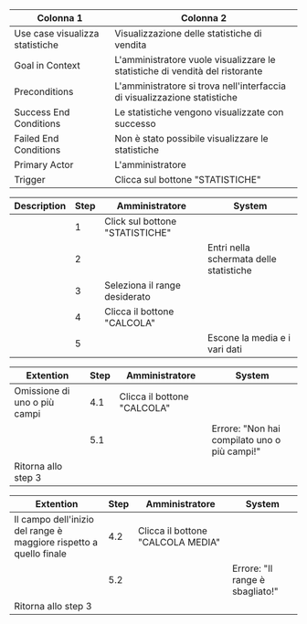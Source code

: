 | Colonna 1 | Colonna 2 |
| --------- | --------- |
| Use case visualizza statistiche | Visualizzazione delle statistiche di vendita |
| Goal in Context | L'amministratore vuole visualizzare le statistiche di vendità del ristorante |
| Preconditions   | L'amministratore si trova nell'interfaccia di visualizzazione statistiche |
| Success End Conditions | Le statistiche vengono visualizzate con successo | 
| Failed End Conditions | Non è stato possibile visualizzare le statistiche | 
| Primary Actor | L'amministratore  | 
| Trigger | Clicca sul bottone "STATISTICHE" | 

| Description | Step | Amministratore | System |
| ----------- | ---- | -------------- | ------ |
|  | 1 | Click sul bottone "STATISTICHE" |  |
|  | 2 |  | Entri nella schermata delle statistiche |
|  | 3 | Seleziona il range desiderato |  |
|  | 4 | Clicca il bottone "CALCOLA" |  |
|  | 5 |  | Escone la media e i vari dati |

| Extention | Step | Amministratore | System |
| --------- | ---- | ----------- | ------ |
| Omissione di uno o più campi | 4.1 | Clicca il bottone "CALCOLA" |  |
|  | 5.1 |  | Errore: "Non hai compilato uno o più campi!" |
| Ritorna allo step 3 |

| Extention | Step | Amministratore | System |
| --------- | ---- | ----------- | ------ |
| Il campo dell'inizio del range è maggiore rispetto a quello finale | 4.2 | Clicca il bottone "CALCOLA MEDIA" |  |
|  | 5.2 |  | Errore: "Il range è sbagliato!" |
| Ritorna allo step 3 |
